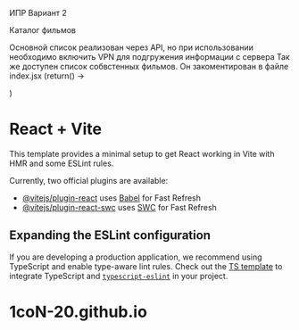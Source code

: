 ИПР Вариант 2 

Каталог фильмов

Основной список реализован через API, но при использовании необходимо включить VPN для подгружения информации с сервера
Так же доступен список собвстенных фильмов. Он закоментирован в файле index.jsx (return() -> <main> </main>)


# React + Vite

This template provides a minimal setup to get React working in Vite with HMR and some ESLint rules.

Currently, two official plugins are available:

- [@vitejs/plugin-react](https://github.com/vitejs/vite-plugin-react/blob/main/packages/plugin-react/README.md) uses [Babel](https://babeljs.io/) for Fast Refresh
- [@vitejs/plugin-react-swc](https://github.com/vitejs/vite-plugin-react-swc) uses [SWC](https://swc.rs/) for Fast Refresh

## Expanding the ESLint configuration

If you are developing a production application, we recommend using TypeScript and enable type-aware lint rules. Check out the [TS template](https://github.com/vitejs/vite/tree/main/packages/create-vite/template-react-ts) to integrate TypeScript and [`typescript-eslint`](https://typescript-eslint.io) in your project.
# 1coN-20.github.io
